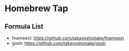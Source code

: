 # Homebrew Tap

## Formula List

- fnameext: https://github.com/takayoshiotake/fnameext
- gosh: https://github.com/takayoshiotake/gosh
